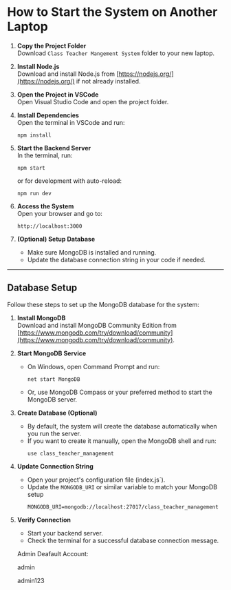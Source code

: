 # How to Start the System on Another Laptop

1. **Copy the Project Folder**  
   Download `Class Teacher Mangement System` folder to your new laptop.

2. **Install Node.js**  
   Download and install Node.js from [https://nodejs.org/](https://nodejs.org/) if not already installed.

3. **Open the Project in VSCode**  
   Open Visual Studio Code and open the project folder.

4. **Install Dependencies**  
   Open the terminal in VSCode and run:
   ```
   npm install
   ```

5. **Start the Backend Server**  
   In the terminal, run:
   ```
   npm start
   ```
   or for development with auto-reload:
   ```
   npm run dev
   ```

6. **Access the System**  
   Open your browser and go to:
   ```
   http://localhost:3000
   ```

7. **(Optional) Setup Database**  
   - Make sure MongoDB is installed and running.
   - Update the database connection string in your code if needed.

---

## Database Setup

Follow these steps to set up the MongoDB database for the system:

1. **Install MongoDB**  
   Download and install MongoDB Community Edition from [https://www.mongodb.com/try/download/community](https://www.mongodb.com/try/download/community).

2. **Start MongoDB Service**  
   - On Windows, open Command Prompt and run:
     ```
     net start MongoDB
     ```
   - Or, use MongoDB Compass or your preferred method to start the MongoDB server.

3. **Create Database (Optional)**  
   - By default, the system will create the database automatically when you run the server.
   - If you want to create it manually, open the MongoDB shell and run:
     ```
     use class_teacher_management
     ```

4. **Update Connection String**  
   - Open your project's configuration file (index.js`).
   - Update the `MONGODB_URI` or similar variable to match your MongoDB setup
     ```
     MONGODB_URI=mongodb://localhost:27017/class_teacher_management
     ```

5. **Verify Connection**  
   - Start your backend server.
   - Check the terminal for a successful database connection message.

   Admin Deafault Account:

   admin

   admin123

